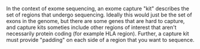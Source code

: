 In the context of exome sequencing, an exome capture "kit" describes the set of regions that undergo sequencing. 
Ideally this would just be the set of exons in the genome, 
but there are some genes that are hard to capture, 
and capture kits someties include other regions of interest that aren't necessarily protein coding (for example HLA region). 
Further, a capture kit must provide "padding" on each side of a region that you want to sequence. 